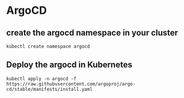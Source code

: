 # ArgoCD

## create the argocd namespace in your cluster
```
kubectl create namespace argocd
```

## Deploy the argocd in Kubernetes 
```
kubectl apply -n argocd -f https://raw.githubusercontent.com/argoproj/argo-cd/stable/manifests/install.yaml
```

